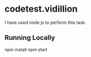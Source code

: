 # codetest.vidillion

I have used node js to perform this task.

## Running Locally
npm install
npm start
